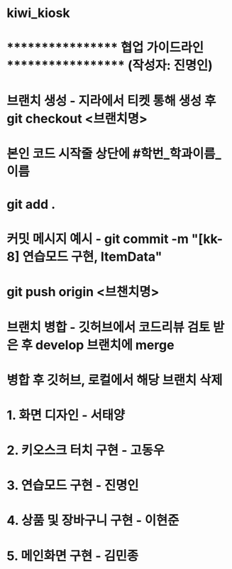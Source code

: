 # kiwi_kiosk


# **************** 협업 가이드라인 ***************** (작성자: 진명인)

# 브랜치 생성 - 지라에서 티켓 통해 생성 후 git checkout <브랜치명>
# 본인 코드 시작줄 상단에 #학번_학과이름_이름 
# git add .
# 커밋 메시지 예시 -  git commit -m "[kk-8] 연습모드 구현, ItemData"
# git push origin <브챈치명>
# 브랜치 병합 - 깃허브에서 코드리뷰 검토 받은 후 develop 브랜치에 merge
# 병합 후 깃허브, 로컬에서 해당 브랜치 삭제 



# 1. 화면 디자인 - 서태양

# 2. 키오스크 터치 구현 - 고동우

# 3. 연습모드 구현 - 진명인 

# 4. 상품 및 장바구니 구현 - 이현준

# 5. 메인화면 구현 - 김민종

